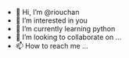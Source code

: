 - 👋 Hi, I’m @riouchan
- 👀 I’m interested in you
- 🌱 I’m currently learning python
- 💞️ I’m looking to collaborate on ...
- 📫 How to reach me ...

<!---
riouchan/riouchan is a ✨ special ✨ repository because its `README.md` (this file) appears on your GitHub profile.
You can click the Preview link to take a look at your changes.
--->
